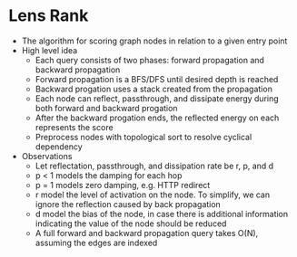 # Lens Rank

- The algorithm for scoring graph nodes in relation to a given entry point
- High level idea
  - Each query consists of two phases: forward propagation and backward propagation
  - Forward propagation is a BFS/DFS until desired depth is reached
  - Backward progation uses a stack created from the propagation
  - Each node can reflect, passthrough, and dissipate energy during both forward and backward progation
  - After the backward progation ends, the reflected energy on each represents the score
  - Preprocess nodes with topological sort to resolve cyclical dependency
- Observations
  - Let reflectation, passthrough, and dissipation rate be r, p, and d
  - p < 1 models the damping for each hop
  - p = 1 models zero damping, e.g. HTTP redirect
  - r model the level of activation on the node. To simplify, we can ignore the reflection caused by back propagation
  - d model the bias of the node, in case there is additional information indicating the value of the node should be reduced
  - A full forward and backward propagation query takes O(N), assuming the edges are indexed
